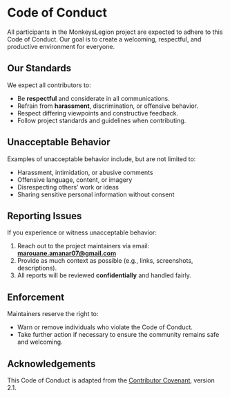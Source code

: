 # Code of Conduct

All participants in the MonkeysLegion project are expected to adhere to this Code of Conduct. Our goal is to create a welcoming, respectful, and productive environment for everyone.

## Our Standards

We expect all contributors to:

- Be **respectful** and considerate in all communications.
- Refrain from **harassment**, discrimination, or offensive behavior.
- Respect differing viewpoints and constructive feedback.
- Follow project standards and guidelines when contributing.

## Unacceptable Behavior

Examples of unacceptable behavior include, but are not limited to:

- Harassment, intimidation, or abusive comments
- Offensive language, content, or imagery
- Disrespecting others’ work or ideas
- Sharing sensitive personal information without consent

## Reporting Issues

If you experience or witness unacceptable behavior:

1. Reach out to the project maintainers via email: **marouane.amanar07@gmail.com**  
2. Provide as much context as possible (e.g., links, screenshots, descriptions).  
3. All reports will be reviewed **confidentially** and handled fairly.

## Enforcement

Maintainers reserve the right to:

- Warn or remove individuals who violate the Code of Conduct.
- Take further action if necessary to ensure the community remains safe and welcoming.

## Acknowledgements

This Code of Conduct is adapted from the [Contributor Covenant](https://www.contributor-covenant.org/), version 2.1.
